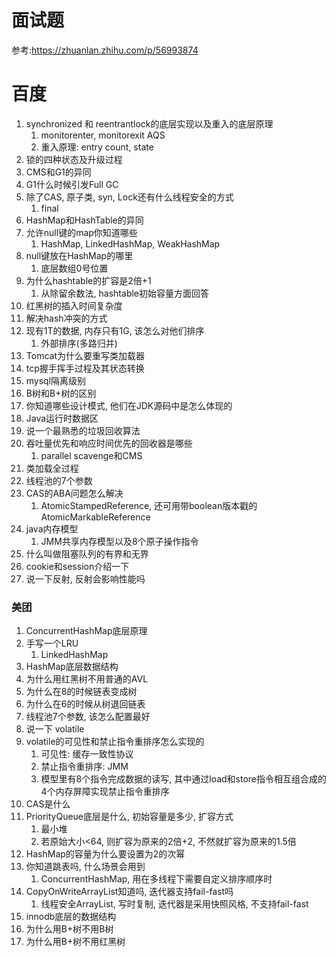 # 面试题

参考:https://zhuanlan.zhihu.com/p/56993874



# 百度

1. synchronized 和 reentrantlock的底层实现以及重入的底层原理
   1. monitorenter, monitorexit AQS
   2. 重入原理: entry count, state
2. 锁的四种状态及升级过程
3. CMS和G1的异同
4. G1什么时候引发Full GC
5. 除了CAS, 原子类, syn, Lock还有什么线程安全的方式
   1. final
6. HashMap和HashTable的异同
7. 允许null键的map你知道哪些
   1. HashMap, LinkedHashMap, WeakHashMap
8. null键放在HashMap的哪里
   1. 底层数组0号位置
9. 为什么hashtable的扩容是2倍+1
   1. 从除留余数法, hashtable初始容量方面回答
10. 红黑树的插入时间复杂度
11. 解决hash冲突的方式
12. 现有1T的数据, 内存只有1G, 该怎么对他们排序
    1. 外部排序(多路归并)
13. Tomcat为什么要重写类加载器
14. tcp握手挥手过程及其状态转换
15. mysql隔离级别
16. B树和B+树的区别
17. 你知道哪些设计模式, 他们在JDK源码中是怎么体现的
18. Java运行时数据区
19. 说一个最熟悉的垃圾回收算法
20. 吞吐量优先和响应时间优先的回收器是哪些
    1. parallel scavenge和CMS
21. 类加载全过程
22. 线程池的7个参数
23. CAS的ABA问题怎么解决
    1. AtomicStampedReference, 还可用带boolean版本戳的AtomicMarkableReference
24. java内存模型
    1. JMM共享内存模型以及8个原子操作指令
25. 什么叫做阻塞队列的有界和无界
26. cookie和session介绍一下
27. 说一下反射, 反射会影响性能吗







### 美团

1. ConcurrentHashMap底层原理
2. 手写一个LRU
   1. LinkedHashMap
3. HashMap底层数据结构
4. 为什么用红黑树不用普通的AVL
5. 为什么在8的时候链表变成树
6. 为什么在6的时候从树退回链表
7. 线程池7个参数, 该怎么配置最好
8. 说一下 volatile
9. volatile的可见性和禁止指令重排序怎么实现的
   1. 可见性: 缓存一致性协议
   2. 禁止指令重排序: JMM
   3. 模型里有8个指令完成数据的读写, 其中通过load和store指令相互组合成的4个内存屏障实现禁止指令重排序
10. CAS是什么
11. PriorityQueue底层是什么, 初始容量是多少, 扩容方式
    1. 最小堆
    2. 若原始大小<64, 则扩容为原来的2倍+2, 不然就扩容为原来的1.5倍
12. HashMap的容量为什么要设置为2的次幂
13. 你知道跳表吗, 什么场景会用到
    1. ConcurrentHashMap, 用在多线程下需要自定义排序顺序时
14. CopyOnWriteArrayList知道吗, 迭代器支持fail-fast吗
    1. 线程安全ArrayList, 写时复制, 迭代器是采用快照风格, 不支持fail-fast
15. innodb底层的数据结构
16. 为什么用B+树不用B树
17. 为什么用B+树不用红黑树